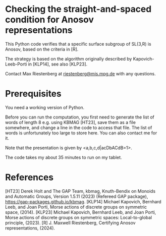 # Checking the straight-and-spaced condition for Anosov representations

This Python code verifies that a specific surface subgroup of SL(3,R) is Anosov, based on the criteria in [R].

The strategy is based on the algorithm originally described by Kapovich-Leeb-Porti in [KLP14], see also [KLP23].

Contact Max Riestenberg at riestenberg@mis.mpg.de with any questions.


# Prerequisites

You need a working version of Python.

Before you can run the computation, you first need to generate the list of words of length 8 e.g. using KBMAG [HT23], save them as a file somewhere, and change a line in the code to access that file. The list of words is unfortunately too large to store here. You can also contact me for it.

Note that the presentation is given by <a,b,c,d|acDbACdB=1>.

The code takes my about 35 minutes to run on my tablet.

# References
[HT23] Derek Holt and The GAP Team, kbmag, Knuth-Bendix on Monoids and Automatic Groups, Version 1.5.11 (2023)
(Refereed GAP package), https://gap-packages.github.io/kbmag.
[KLP14] Michael Kapovich, Bernhard Leeb, and Joan Porti, Morse actions of discrete groups on symmetric space, (2014).
[KLP23] Michael Kapovich, Bernhard Leeb, and Joan Porti, Morse actions of discrete groups on symmetric spaces: Local-to-global principle, (2023).
[R] J. Maxwell Riestenberg, Certifying Anosov representations, (2024).



